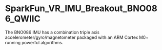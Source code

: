 # SparkFun_VR_IMU_Breakout_BNO086_QWIIC
The BNO086 IMU has a combination triple axis accelerometer/gyro/magnetometer packaged with an ARM Cortex M0+ running powerful algorithms.
